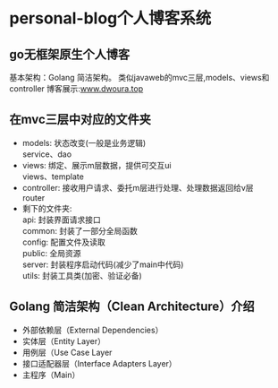 # personal-blog个人博客系统
## go无框架原生个人博客
基本架构：Golang 简洁架构。 类似javaweb的mvc三层,models、views和controller
博客展示:www.dwoura.top<br>
## 在mvc三层中对应的文件夹
+ models: 状态改变(一般是业务逻辑)<br>
service、dao
+ views: 绑定、展示m层数据，提供可交互ui<br>
views、template
+ controller: 接收用户请求、委托m层进行处理、处理数据返回给v层<br>
router
+ 剩下的文件夹:<br>
api: 封装界面请求接口<br>
common: 封装了一部分全局函数<br>
config: 配置文件及读取<br>
public: 全局资源<br>
server: 封装程序启动代码(减少了main中代码)<br>
utils: 封装工具类(加密、验证必备)<br>

## Golang 简洁架构（Clean Architecture）介绍
+ 外部依赖层（External Dependencies）
+ 实体层（Entity Layer）
+ 用例层（Use Case Layer
+ 接口适配器层（Interface Adapters Layer）
+ 主程序（Main）
